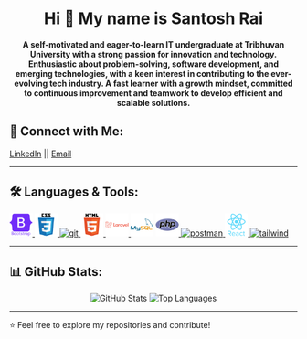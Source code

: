 <h1 align="center">Hi 👋 My name is Santosh Rai</h1>

<h4 align="center">A self-motivated and eager-to-learn IT undergraduate at Tribhuvan University with a strong passion for innovation and technology. Enthusiastic about problem-solving, software development, and emerging technologies, with a keen interest in contributing to the ever-evolving tech industry. A fast learner with a growth mindset, committed to continuous improvement and teamwork to develop efficient and scalable solutions.</h4>

## 🚀 Connect with Me:

<p align="left">
  <a href=https://www.linkedin.com/in/santosh-rai-92a9aa245/?trk=public-profile-join-page>LinkedIn</a> ||
  <a href="https://myaccount.google.com/?gar=WzEyMF0&hl=en_GB&utm_source=OGB&utm_medium=act">Email</a>
</p>

---

## 🛠️ Languages & Tools:
<p align="left"> <a href="https://getbootstrap.com" target="_blank" rel="noreferrer"> <img src="https://raw.githubusercontent.com/devicons/devicon/master/icons/bootstrap/bootstrap-plain-wordmark.svg" alt="bootstrap" width="40" height="40"/> </a> <a href="https://www.w3schools.com/css/" target="_blank" rel="noreferrer"> <img src="https://raw.githubusercontent.com/devicons/devicon/master/icons/css3/css3-original-wordmark.svg" alt="css3" width="40" height="40"/> </a> <a href="https://git-scm.com/" target="_blank" rel="noreferrer"> <img src="https://www.vectorlogo.zone/logos/git-scm/git-scm-icon.svg" alt="git" width="40" height="40"/> </a> <a href="https://www.w3.org/html/" target="_blank" rel="noreferrer"> <img src="https://raw.githubusercontent.com/devicons/devicon/master/icons/html5/html5-original-wordmark.svg" alt="html5" width="40" height="40"/> </a>   <a href="https://laravel.com/" target="_blank"> <img src="https://raw.githubusercontent.com/devicons/devicon/master/icons/laravel/laravel-original-wordmark.svg" alt="laravel" width="40" height="40"/> </a>
  <img src="https://raw.githubusercontent.com/devicons/devicon/master/icons/mysql/mysql-original-wordmark.svg" alt="mysql" width="40" height="40"/> </a> <a href="https://www.php.net" target="_blank" rel="noreferrer"> <img src="https://raw.githubusercontent.com/devicons/devicon/master/icons/php/php-original.svg" alt="php" width="40" height="40"/> </a> <a href="https://postman.com" target="_blank" rel="noreferrer"> <img src="https://www.vectorlogo.zone/logos/getpostman/getpostman-icon.svg" alt="postman" width="40" height="40"/> </a> <a href="https://reactjs.org/" target="_blank" rel="noreferrer"> <img src="https://raw.githubusercontent.com/devicons/devicon/master/icons/react/react-original-wordmark.svg" alt="react" width="40" height="40"/> </a> <a href="https://tailwindcss.com/" target="_blank" rel="noreferrer"> <img src="https://www.vectorlogo.zone/logos/tailwindcss/tailwindcss-icon.svg" alt="tailwind" width="40" height="40"/> </a> </p>

---

## 📊 GitHub Stats:

<div align="center">
  <img src="https://github-readme-stats.vercel.app/api?username=santosh-rai1999&show_icons=true&count_private=true&hide_title=true&theme=nightowl&hide_border=true&bg_color=0D1117&hide_rank=true" alt="GitHub Stats" style="width: 50%">
  <img src="https://github-readme-stats.vercel.app/api/top-langs/?username=santosh-rai1999&layout=compact&theme=nightowl&hide_border=true&bg_color=0D1117" alt="Top Languages" style="width: 50%">
</div>

---

⭐️ Feel free to explore my repositories and contribute!
